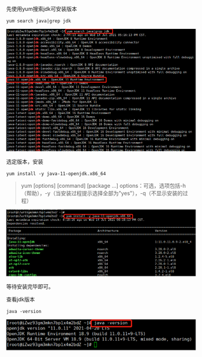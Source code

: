 先使用yum搜索jdk可安装版本
```
yum search java|grep jdk
```
![yum搜索jdk版本](images/yum搜索jdk版本.png)

选定版本，安装
```
yum install -y java-11-openjdk.x86_64
```
> yum [options] [command] [package ...]
> options：可选，选项包括-h（帮助），-y（当安装过程提示选择全部为"yes"），-q（不显示安装的过程）

![yum安装jdk11](images/yum安装jdk11.png)

等待安装完毕即可。

查看jdk版本
```
java -version
```
![查看jdk版本](images/查看jdk版本.png)
